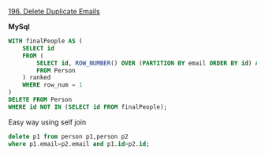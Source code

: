 [196. Delete Duplicate Emails](https://leetcode.com/problems/delete-duplicate-emails/description/)

**MySql**

```sql
WITH finalPeople AS (
    SELECT id
    FROM (
        SELECT id, ROW_NUMBER() OVER (PARTITION BY email ORDER BY id) AS row_num
        FROM Person
    ) ranked
    WHERE row_num = 1
)
DELETE FROM Person
WHERE id NOT IN (SELECT id FROM finalPeople);
```

Easy way using self join
```sql
delete p1 from person p1,person p2 
where p1.email=p2.email and p1.id>p2.id;
```